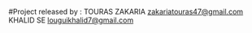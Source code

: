 #Project released by :
TOURAS ZAKARIA <zakariatouras47@gmail.com>
KHALID SE <louguikhalid7@gmail.com>
